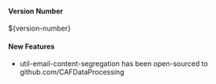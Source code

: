 #### Version Number
${version-number}

#### New Features

* util-email-content-segregation has been open-sourced to github.com/CAFDataProcessing